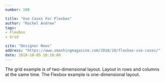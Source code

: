 ```yaml
---
number: 180

title: "Use Cases For Flexbox"
author: "Rachel Andrew"
tags:
- Flexbox
- Grid

site: "Designer News"
address: "https://www.smashingmagazine.com/2018/10/flexbox-use-cases/"
date: 2018-10-05 10:10:00
---
```


The grid example is of two-dimensional layout. Layout in rows and columns at the same time. The Flexbox example is one-dimensional layout.
